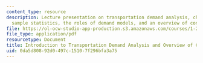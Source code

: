 ```yaml
---
content_type: resource
description: Lecture presentation on transportation demand analysis, choices, complexity,
  sample statistics, the roles of demand models, and an overview of consumer theory.
file: https://ol-ocw-studio-app-production.s3.amazonaws.com/courses/1-201j-transportation-systems-analysis-demand-and-economics-fall-2008/0da5d80892d0497c15107f296bfa3a75_MIT1_201JF08_lec02.pdf
file_type: application/pdf
resourcetype: Document
title: Introduction to Transportation Demand Analysis and Overview of Consumer Theory
uid: 0da5d808-92d0-497c-1510-7f296bfa3a75
---
```

